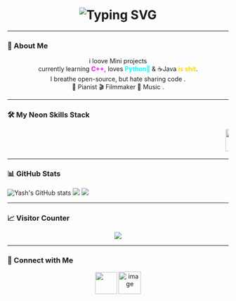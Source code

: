 <div align="center">
  <h1>
    <img src="https://readme-typing-svg.herokuapp.com?font=Fira+Code&size=38&pause=1000&color=FF00FF&center=true&width=700&lines=👁️‍🗨️I'm+Yash+Naik;Open-Source+errr......." alt="Typing SVG" />
  </h1>
</div>

---

### 🌌 About Me  

<div align="center">
i loove Mini projects  <br> 
   currently learning <b style="color:#FF00FF">C++,</b> loves <b style="color:#00FFFF">Python🐍 </b> & ☕Java  <b style="color:#FFD700"> is shit</b>. <br> 
   I breathe open-source, but hate sharing code . <br> 
🎹 Pianist 🎬 Filmmaker 🎵 Music . <br> 
</div> 

---



### 🛠️ My Neon Skills Stack  

<div align="center">
  <marquee scrollamount="12" behavior="scroll" direction="left">
    <img src="https://cdn.jsdelivr.net/gh/devicons/devicon/icons/python/python-original.svg" width="50" height="50"/>
    <img src="https://cdn.jsdelivr.net/gh/devicons/devicon@latest/icons/cplusplus/cplusplus-original.svg" width="50" height="50"/>
    <img src="https://cdn.jsdelivr.net/gh/devicons/devicon/icons/bash/bash-original.svg" width="50" height="50"/>
    <img src="https://cdn.jsdelivr.net/gh/devicons/devicon/icons/html5/html5-original.svg" width="50" height="50"/>
    <img src="https://cdn.jsdelivr.net/gh/devicons/devicon/icons/css3/css3-original.svg" width="50" height="50"/>
    <img src="https://cdn.jsdelivr.net/gh/devicons/devicon/icons/java/java-original.svg" width="50" height="50"/>
    <img src="https://cdn.jsdelivr.net/gh/devicons/devicon/icons/mysql/mysql-original.svg" width="50" height="50"/>
    <img src="https://cdn.jsdelivr.net/gh/devicons/devicon/icons/opencv/opencv-original.svg" width="50" height="50"/>
    <img src="https://cdn.jsdelivr.net/gh/devicons/devicon@latest/icons/blender/blender-original.svg" width="50" height="50" />
    <img src="https://cdn.jsdelivr.net/gh/devicons/devicon@latest/icons/unrealengine/unrealengine-original.svg" width="50" height="50" />
          
  </marquee>
</div>



---

### 📊 GitHub Stats  
![Yash's GitHub stats](https://github-readme-stats.vercel.app/api?username=Yash-ik&show_icons=true&theme=tokyonight)
  <img src="https://github-readme-stats.vercel.app/api/top-langs/?username=yash-ik&layout=compact&theme=dracula&hide_border=true&langs_count=8" />
  <img src="https://github-readme-streak-stats.herokuapp.com/?user=yash-ik&theme=dracula&hide_border=true" />


---

### 📈 Visitor Counter  

<p align="center">
  <img src="https://komarev.com/ghpvc/?username=yash-ik&style=for-the-badge&color=FF00FF&label=Visitors&labelColor=0D0D0D" />
</p>


------

### 🤝 Connect with Me  

<p align="center">
  <a href="https://www.linkedin.com/in/yash-naik-883543355" target="_blank"><img src="https://cdn.jsdelivr.net/gh/devicons/devicon@latest/icons/linkedin/linkedin-original.svg" width="50" height="50" /></a>
  <a href="https://www.instagram.com/yash._.n" target="_blank"><img width="51" height="51" alt="image" src="https://github.com/user-attachments/assets/34197642-b27f-4695-81e1-ff3e82aeda0e" />
</a>
</p>
<!-- ### 🎯 Fun (and Slightly Surreal) Facts  

- I **think in code 💻** and occasionally wonder if caffeine ☕ is my spirit animal.  
- I love **learning**, building random projects, and occasionally overthinking 🔮.  
- I’m obsessed with **open-source**, even if I sometimes hoard my own code 🖤.  

---

<p align="center">
  <img src=""C:\Users\yashn\Downloads\gif.gif"" width="400" />
</p>
